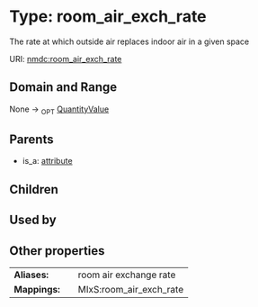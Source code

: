 
# Type: room_air_exch_rate


The rate at which outside air replaces indoor air in a given space

URI: [nmdc:room_air_exch_rate](https://microbiomedata/meta/room_air_exch_rate)


## Domain and Range

None ->  <sub>OPT</sub> [QuantityValue](QuantityValue.md)

## Parents

 *  is_a: [attribute](attribute.md)

## Children


## Used by


## Other properties

|  |  |  |
| --- | --- | --- |
| **Aliases:** | | room air exchange rate |
| **Mappings:** | | MIxS:room_air_exch_rate |

